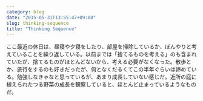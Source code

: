 ```yaml
---
category: blog
date: "2015-05-31T13:55:47+09:00"
slug: thinking-sequence
title: "Thinking Sequence"
---
```


ここ最近の休日は、昼寝や夕寝をしたり、部屋を掃除しているか、ぼんやりと考えていることを繰り返している。以前までは「捨てるものを考える」のも含まれていたが、捨てるものがほとんどないから、考える必要がなくなった。散歩とか、旅行をするのも好きだったが、何となくだるくてこの半年ぐらいは諦めている。勉強しなきゃなと思っているが、あまり成長していない感じだ。近所の庭に植えられたつる野菜の成長を観察していると、ほとんど止まっているようなものだ。
